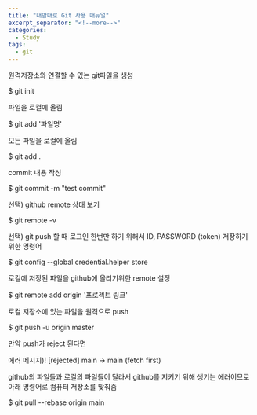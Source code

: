 ```yaml
---
title: "내맘대로 Git 사용 매뉴얼"
excerpt_separator: "<!--more-->"
categories:
  - Study
tags:
  - git
---
```


원격저장소와 연결할 수 있는 git파일을 생성

$ git init

파일을 로컬에 올림

$ git add '파일명'

모든 파일을 로컬에 올림

$ git add .

commit 내용 작성

$ git commit -m "test commit"


선택) github remote 상태 보기

$ git remote -v

선택) git push 할 때 로그인 한번만 하기 위해서 ID, PASSWORD (token) 저장하기 위한 명령어

$ git config --global credential.helper store


로컬에 저장된 파일을 github에 올리기위한 remote 설정

$ git remote add origin '프로젝트 링크'


로컬 저장소에 있는 파일을 원격으로 push

$ git push -u origin master


만약 push가 reject 된다면

에러 메시지)! [rejected]        main -> main (fetch first)

github의 파일들과 로컬의 파일들이 달라서 github를 지키기 위해 생기는 에러이므로 아래 명령어로 컴퓨터 저장소를 맞춰줌

$ git pull --rebase origin main
